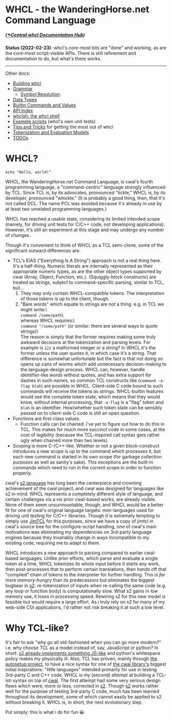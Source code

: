# WHCL - the WanderingHorse.net Command Language
##### ([&#x2b11;Central whcl Documentation Hub](../))
<style>@import url(../../doc/fossil-doc.css)</style>
<script src="../../doc/highlightjs/highlight-cwal.min.js"></script>

**Status (2022-02-23)**: whcl's core-most bits are "done" and working,
as are the core-most script-visible APIs. There is still refinement and
documentation to do, but what's there works.

--------

Other docs:

- [Building whcl](build.md)
- [Grammar](grammar.md)
  - [Symbol Resolution](symbol-resolution.md).
- [Data Types](type-intro.md)
- [Builtin Commands and Values](builtins.md)
- [API Index](api-index.md)
- [whclsh: the whcl shell](whclsh.md)
- [Example scripts](/dir/whcl/unit?ci=trunk) (whcl's own unit tests)
- [Tips and Tricks](tips-tricks.md) for getting the most out of whcl
- [Tokenization and Evaluation Models](t10n.md)
- [TODOs](todo.md)

# WHCL?

```whcl
echo "Hello, world!"
```

WHCL, the WanderingHorse.net Command Language, is cwal's fourth
programming language, a "command-centric" language strongly influenced
by TCL. Since TCL is, by its advocates, pronounced "tickle," WHCL is,
by its developer, pronounced "whickle."  (It is probably a good thing,
then, that it's not called DCL. The name PCL was avoided because it's
already in use by at least two unrelated programming languages.)

WHCL has reached a usable state, considering its limited intended
scope (namely, for driving unit tests for C/C++ code, not developing
applications). However, it's still an experiment at this stage and may
undergo any number of changes.

Though it's convenient to think of WHCL as a TCL semi-clone, some
of the significant outward differences are:

- TCL's EIAS ("Everything Is A String") approach is not a real thing
  here. It's a half-thing. Numeric literals are internally represented
  as their appropriate numeric types, as are the other object types
  supported by cwal (Array, Object, Function, etc.). {Squiggly-block
  constructs} are treated as strings, subject to command-specific
  parsing, similar to TCL, but...
  1. They may only contain WHCL-compatible tokens. The interpretation of
     those tokens is up to the client, though.
  2. "Bare words" which equate to strings are not a thing. e.g.  in
     TCL we might write:\  
     `command /some/path`\  
     whereas WHCL requires:\  
     `command "/some/path"` (or similar: there are several ways to quote strings)\  
     The reason is simply that the former
     requires making some truly awkward decisions at the tokenization
     and parsing levels. For example is `12z` a malformed integer or
     a string? In WHCL it's the former unless the user quotes it, in
     which case it's a string.  That difference is somewhat
     unfortunate but the fact is that *not* doing so opens up cans of
     worms which add unnecessary decision-making to the
     language-design process. WHCL can, however, handle identifier-like
     words without quotes, and has extra support for dashes in such
     names, so common TCL constructs like (`command -a-flag blah`) are
     possible in WHCL. Client-side C code bound to such commands will
     receive the tokens as strings. WHCL-builtin features would see the
     complete token state, which means that they would know, without
     internal processing, that `-a-flag` is a "flag" token and `blah`
     is an identifier. How/whether such token state can be sensibly
     passed on to client-side C code is still an open question.
- Functions are first-class values.
    - Function calls can be chained. i've yet to figure out how to do
      this in TCL. This makes for much more succinct code in some
      cases, at the cost of legibility (because the TCL-inspired call
      syntax gets rather ugly when chained more than two levels).
- Scoping is more C-/C++-like. Whether or not a given block-construct
  introduces a new scope is up to the command which processes it, but
  each new command is started in its own scope (for garbage collection
  purposes as well as sanity's sake). This exceptions are the built-in
  commands which need to run in the current scope in order to function
  properly.

cwal's [s2 language][s2] has long been the centerpiece and crowning
achievement of the cwal project, and cwal was designed for languages
like s2 in mind. WHCL represents a completely different style of
language, and certain challenges vis a vis prior cwal-based works, are
already visible. None of them seem unsurmountable, though, and WHCL
would be a better fit for one of cwal's original language targets:
mini-languages used for driving unit testing for C/C++ libraries. Though
it is extremely tempting to simply use [JimTCL](http://jim.tcl.tk/) for
this purposes, since we have a copy of jimtcl in cwal's source tree for
the configure-script handling, one of cwal's main motivations was
eliminating my dependencies on 3rd-party language engines because
they invariably change in ways incompatible to my existing code,
requiring me to adapt to them.

WHCL introduces a new approach to parsing compared to earlier
cwal-based languages. Unlike prior efforts, which parse and evaluate a
single token at a time, WHCL tokenizes its whole input before it
starts any work, then post-processes that to perform certain
translations, then hands off that "compiled" chain of tokens to the
interpreter for further handling. This is _far_ more memory-hungry
than its predecessors but eliminates the biggest bugbear in [s2][s2]:
re-tokenization of inputs when re-calling the same code (e.g. any loop
or function body) is computationally slow. What s2 gains in low memory
use, it loses in processing speed. Rewiring s2 for this new model *is*
feasible but would require a large effort. As i truly rely on s2 for
many of my web-side CGI applications, i'd rather not risk breaking it
at such a low level.

# Why TCL-like?

It's fair to ask "why go all old-fashioned when you can go
more modern?" i.e. why choose TCL as a model instead of, say,
JavaScript or python? In short: [s2 already implements something JS-like][s2]
and python's whitespace policy makes my physically ill. Also,
TCL has proven, mainly through
[the autosetup project](https://msteveb.github.io/autosetup/),
to have a nice syntax for one of [the cwal library's][cwal] biggest
initial inspirations: "little languages" intended primarily for
use in testing 3rd-party C and C++ code. WHCL is my (second)
attempt at building a TCL-ish syntax on top of [cwal][]. The first
attempt had some very serious design flaws which were, more or less,
corrected in [s2][]. Though [s2][] works rather well for the
purpose of testing 3rd-party C code, much has been learned throughout
its development, some of which cannot easily be applied to s2 without
breaking it. WHCL is, in short, the next evolutionary step.

Put simply: this is what i do for fun 😀.

[cwal]: /
[s2]: /doc/ckout/s2/manual/
